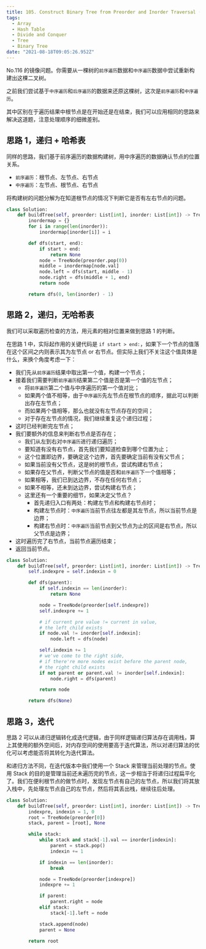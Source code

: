 ```yaml
---
title: 105. Construct Binary Tree from Preorder and Inorder Traversal (Medium)
tags:
  - Array
  - Hash Table
  - Divide and Conquer
  - Tree
  - Binary Tree
date: "2021-08-18T09:05:26.952Z"
---
```


No.116 的镜像问题。你需要从一棵树的`前序遍历`数据和`中序遍历`数据中尝试重新构建出这棵二叉树。

之前我们尝试基于`中序遍历`和`后序遍历`的数据来还原这棵树，这次是`前序遍历`和`中序遍历`。

其中区别在于遍历结果中根节点是在开始还是在结束，我们可以应用相同的思路来解决这道题，注意处理顺序的细微差别。

<!-- more -->

## 思路 1，递归 + 哈希表

同样的思路，我们基于前序遍历的数据构建树，用中序遍历的数据确认节点的位置关系。

- `前序遍历`：根节点、左节点、右节点
- `中序遍历`：左节点、根节点、右节点

将构建树的问题分解为在知道根节点的情况下判断它是否有左右节点的问题。

```python
class Solution:
    def buildTree(self, preorder: List[int], inorder: List[int]) -> TreeNode:
        inordermap = {}
        for i in range(len(inorder)):
            inordermap[inorder[i]] = i

        def dfs(start, end):
            if start > end:
                return None
            node = TreeNode(preorder.pop(0))
            middle = inordermap[node.val]
            node.left = dfs(start, middle - 1)
            node.right = dfs(middle + 1, end)
            return node

        return dfs(0, len(inorder) - 1)
```

## 思路 2，递归，无哈希表

我们可以采取遍历检查的方法，用元素的相对位置来做到思路 1 的判断。

在思路 1 中，实际起作用的关键代码是 `if start > end:`，如果下一个节点的值落在这个区间之内则表示其为左节点 or 右节点。但实际上我们不关注这个值具体是什么，来换个角度考虑一下：

- 我们先从`前序遍历`结果中取出第一个值，构建一个节点；
- 接着我们需要判断`前序遍历`结果第二个值是否是第一个值的左节点；
  - 将`前序遍历`第二个值与中序遍历的第一个值对比；
  - 如果两个值不相等，由于`中序遍历`先左节点在根节点的顺序，据此可以判断出存在左节点；
  - 而如果两个值相等，那么也就没有左节点存在的空间；
  - 对于存在左节点的情况，我们继续重复这个递归过程；
- 这时已经判断完左节点；
- 我们要额外的信息来判断右节点是否存在；
  - 我们从左到右对`中序遍历`进行递归遍历；
  - 要知道有没有右节点，首先我们要知道检查到哪个位置为止；
  - 这个位置即边界，要确定这个边界，首先要确定当前有没有父节点；
  - 如果当前没有父节点，这是树的根节点，尝试构建右节点；
  - 如果存在父节点，判断父节点的值是否和`前序遍历`下一个值相等；
  - 如果相等，我们已到达边界，不存在任何右节点；
  - 如果不相等，还未到达边界，尝试构建右节点；
  - 这里还有一个重要的细节，如果决定父节点？
    - 首先递归入口有两处：构建左节点和构建右节点时；
    - 构建左节点时：`中序遍历`当前节点往左都是其左节点，所以当前节点是边界；
    - 构建右节点时：`中序遍历`当前节点到父节点为止的区间是右节点，所以父节点是边界；
- 这时遍历完了右节点，当前节点遍历结束；
- 返回当前节点。

```python
class Solution:
    def buildTree(self, preorder: List[int], inorder: List[int]) -> TreeNode:
        self.indexpre = self.indexin = 0

        def dfs(parent):
            if self.indexin == len(inorder):
                return None

            node = TreeNode(preorder[self.indexpre])
            self.indexpre += 1

            # if current pre value != current in value,
            # the left child exists
            if node.val != inorder[self.indexin]:
                node.left = dfs(node)

            self.indexin += 1
            # we've come to the right side,
            # if there're more nodes exist before the parent node,
            # the right child exists
            if not parent or parent.val != inorder[self.indexin]:
                node.right = dfs(parent)

            return node

        return dfs(None)
```

## 思路 3，迭代

思路 2 可以从递归逻辑转化成迭代逻辑，由于同样逻辑递归算法存在调用栈，算上其使用的额外空间后，对内存空间的使用要高于迭代算法，所以对递归算法的优化可以考虑能否将其转化为迭代算法。

和递归方法不同，在迭代版本中我们使用一个 Stack 来管理当前处理的节点。使用 Stack 的目的是管理当前还未遍历完的节点，这一步相当于将递归过程扁平化了。我们在便利根节点的做节点时，发现左节点有自己的左节点，所以我们将其放入栈中，先处理左节点自己的左节点，然后将其丢出栈，继续往后处理。

```python
class Solution:
    def buildTree(self, preorder: List[int], inorder: List[int]) -> TreeNode:
        indexpre, indexin = 1, 0
        root = TreeNode(preorder[0])
        stack, parent = [root], None

        while stack:
            while stack and stack[-1].val == inorder[indexin]:
                parent = stack.pop()
                indexin += 1

            if indexin == len(inorder):
                break

            node = TreeNode(preorder[indexpre])
            indexpre += 1

            if parent:
                parent.right = node
            elif stack:
                stack[-1].left = node

            stack.append(node)
            parent = None

        return root
```
